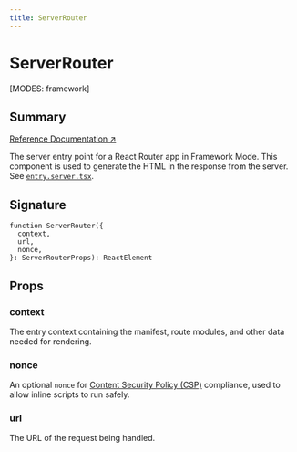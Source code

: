 ```yaml
---
title: ServerRouter
---
```


# ServerRouter

<!--
⚠️ ⚠️ IMPORTANT ⚠️ ⚠️ 

Thank you for helping improve our documentation!

This file is auto-generated from the JSDoc comments in the source
code, so please edit the JSDoc comments in the file below and this
file will be re-generated once those changes are merged.

https://github.com/remix-run/react-router/blob/main/packages/react-router/lib/dom/ssr/server.tsx
-->

[MODES: framework]

## Summary

[Reference Documentation ↗](https://api.reactrouter.com/v7/functions/react_router.index.ServerRouter.html)

The server entry point for a React Router app in Framework Mode. This
component is used to generate the HTML in the response from the server. See
[`entry.server.tsx`](../framework-conventions/entry.server.tsx).

## Signature

```tsx
function ServerRouter({
  context,
  url,
  nonce,
}: ServerRouterProps): ReactElement
```

## Props

### context

The entry context containing the manifest, route modules, and other data
needed for rendering.

### nonce

An optional `nonce` for [Content Security Policy (CSP)](https://developer.mozilla.org/en-US/docs/Web/HTTP/Guides/CSP)
compliance, used to allow inline scripts to run safely.

### url

The URL of the request being handled.

